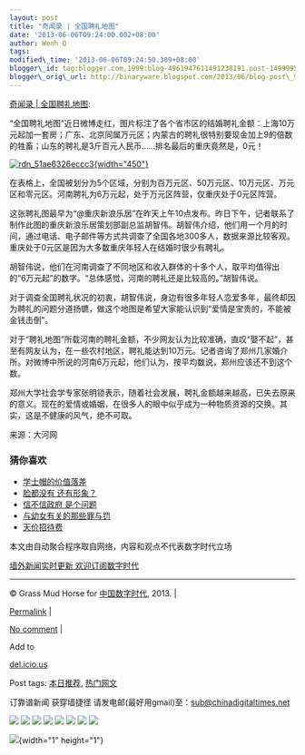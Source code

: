 ```yaml
--- 
layout: post 
title: "奇闻录 | 全国聘礼地图" 
date: '2013-06-06T09:24:00.002+08:00' 
author: Wenh Q
tags:
modified\_time: '2013-06-06T09:24:50.309+08:00' 
blogger\_id: tag:blogger.com,1999:blog-4961947611491238191.post-1499995856463927519
blogger\_orig\_url: http://binaryware.blogspot.com/2013/06/blog-post\_9439.html
--- 
```

[奇闻录
|
全国聘礼地图](http://feedproxy.google.com/~r/chinagfwblog/~3/-vEAjEqVImI/):



“全国聘礼地图”近日微博走红，图片标注了各个省市区的结婚聘礼金额：上海10万元起加一套房；广东、北京同属万元区；内蒙古的聘礼很特别要现金加上9的倍数的牲畜；山东的聘礼是3斤百元人民币……排名最后的重庆竟然是，0元！

[![rdn\_51ae6326eccc3](https://qiwen.lu/wp-content/uploads/rdn_51ae6326eccc3.jpg){width="450"}](https://qiwen.lu/17298.html/rdn_51ae6326eccc3)

在表格上，全国被划分为5个区域，分别为百万元区、50万元区、10万元区、万元区和零元区。河南聘礼为6万元起，处于万元区阵营，仅重庆处于0元区阵营。

这张聘礼图最早为“@重庆新浪乐居”在昨天上午10点发布。昨日下午，记者联系了制作此图的重庆新浪乐居策划部副总监胡智伟。胡智伟介绍，他们用一个月的时间，通过电话、电子邮件等方式共调查了全国各地300多人，数据来源比较客观。重庆处于0元区是因为大多数重庆年轻人在结婚时很少有聘礼。

胡智伟说，他们在河南调查了不同地区和收入群体的十多个人，取平均值得出的“6万元起”的数字。“总体感觉，河南的聘礼还是比较高的。”胡智伟说。

对于调查全国聘礼状况的初衷，胡智伟说，身边有很多年轻人恋爱多年，最终却因为聘礼的问题分道扬镳，做这个地图是希望大家能认识到“爱情是宝贵的，不能被金钱击倒”。

对于“聘礼地图”所载河南的聘礼金额，不少网友认为比较准确，直叹“娶不起”，甚至有网友认为，在一些农村地区，聘礼能达到10万元。记者咨询了郑州几家婚介所。对微博中所说的河南6万元起，他们认为，按平均数说，郑州应该还不到这个数。

郑州大学社会学专家张明锁表示，随着社会发展，聘礼金额越来越高，已失去原来的意义。现在的爱情或婚姻，在很多人的眼中似乎成为一种物质资源的交换。其实，这是不健康的风气，绝不可取。

来源：大河网

<div>

<div>

### 猜你喜欢

-   [学士帽的价值落差](https://qiwen.lu/15964.html)
-   [脸都没有 还有形象？](https://qiwen.lu/16782.html)
-   [信不信政府 是个问题](https://qiwen.lu/16282.html)
-   [与幼女有关的那些罪与罚](https://qiwen.lu/16471.html)
-   [天价招待费](https://qiwen.lu/16333.html)

</div>

</div>

本文由自动聚合程序取自网络，内容和观点不代表数字时代立场



[墙外新闻实时更新 欢迎订阅数字时代](http://eepurl.com/msuvD)


















------------------------------------------------------------------------

© Grass Mud Horse for
[中国数字时代](https://kexueshangwang.info/chinese), 2013. |

[Permalink](https://kexueshangwang.info/chinese/2013/06/%e5%a5%87%e9%97%bb%e5%bd%95-%e5%85%a8%e5%9b%bd%e8%81%98%e7%a4%bc%e5%9c%b0%e5%9b%be/)
|

[No
comment](https://kexueshangwang.info/chinese/2013/06/%e5%a5%87%e9%97%bb%e5%bd%95-%e5%85%a8%e5%9b%bd%e8%81%98%e7%a4%bc%e5%9c%b0%e5%9b%be/#comments)
|

Add to

[del.icio.us](http://del.icio.us/post?url=https://kexueshangwang.info/chinese/2013/06/%e5%a5%87%e9%97%bb%e5%bd%95-%e5%85%a8%e5%9b%bd%e8%81%98%e7%a4%bc%e5%9c%b0%e5%9b%be/&title=%E5%A5%87%E9%97%BB%E5%BD%95%20%7C%20%E5%85%A8%E5%9B%BD%E8%81%98%E7%A4%BC%E5%9C%B0%E5%9B%BE)





Post tags:
[本日推荐](https://kexueshangwang.info/chinese/tag/%e6%9c%ac%e6%97%a5%e6%8e%a8%e8%8d%90/?category=10466),
[热门网文](https://kexueshangwang.info/chinese/tag/%e7%83%ad%e9%97%a8%e7%bd%91%e6%96%87/?category=10466)



订靠谱新闻 获穿墙捷径
请发电邮(最好用gmail)至：sub@chinadigitaltimes.net







<div>

[![](http://feeds.feedburner.com/~ff/chinagfwblog?d=yIl2AUoC8zA)](http://feeds.feedburner.com/~ff/chinagfwblog?a=-vEAjEqVImI:mETY7n7DldA:yIl2AUoC8zA)
[![](http://feeds.feedburner.com/~ff/chinagfwblog?i=-vEAjEqVImI:mETY7n7DldA:-BTjWOF_DHI)](http://feeds.feedburner.com/~ff/chinagfwblog?a=-vEAjEqVImI:mETY7n7DldA:-BTjWOF_DHI)
[![](http://feeds.feedburner.com/~ff/chinagfwblog?i=-vEAjEqVImI:mETY7n7DldA:F7zBnMyn0Lo)](http://feeds.feedburner.com/~ff/chinagfwblog?a=-vEAjEqVImI:mETY7n7DldA:F7zBnMyn0Lo)
[![](http://feeds.feedburner.com/~ff/chinagfwblog?i=-vEAjEqVImI:mETY7n7DldA:V_sGLiPBpWU)](http://feeds.feedburner.com/~ff/chinagfwblog?a=-vEAjEqVImI:mETY7n7DldA:V_sGLiPBpWU)
[![](http://feeds.feedburner.com/~ff/chinagfwblog?d=qj6IDK7rITs)](http://feeds.feedburner.com/~ff/chinagfwblog?a=-vEAjEqVImI:mETY7n7DldA:qj6IDK7rITs)
[![](http://feeds.feedburner.com/~ff/chinagfwblog?d=l6gmwiTKsz0)](http://feeds.feedburner.com/~ff/chinagfwblog?a=-vEAjEqVImI:mETY7n7DldA:l6gmwiTKsz0)
[![](http://feeds.feedburner.com/~ff/chinagfwblog?i=-vEAjEqVImI:mETY7n7DldA:gIN9vFwOqvQ)](http://feeds.feedburner.com/~ff/chinagfwblog?a=-vEAjEqVImI:mETY7n7DldA:gIN9vFwOqvQ)
[![](http://feeds.feedburner.com/~ff/chinagfwblog?d=TzevzKxY174)](http://feeds.feedburner.com/~ff/chinagfwblog?a=-vEAjEqVImI:mETY7n7DldA:TzevzKxY174)

</div>

![](http://feeds.feedburner.com/~r/chinagfwblog/~4/-vEAjEqVImI){width="1"
height="1"}
